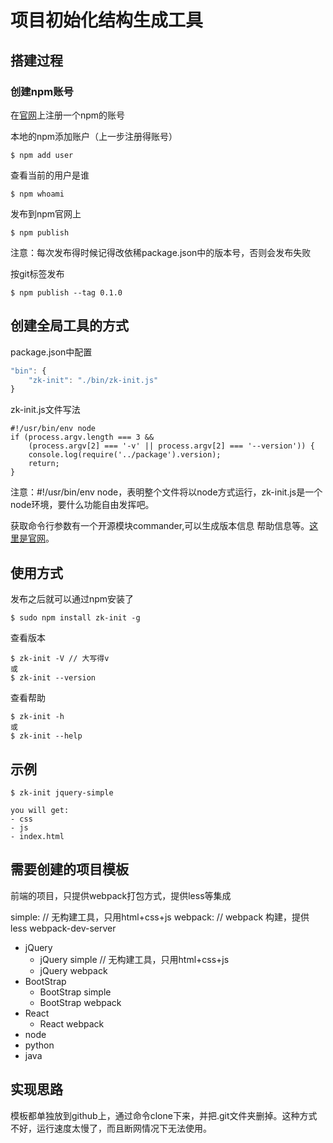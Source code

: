 # 项目初始化结构生成工具

## 搭建过程 

### 创建npm账号
在[官网](https://www.npmjs.com)上注册一个npm的账号

本地的npm添加账户（上一步注册得账号）
```
$ npm add user
```
查看当前的用户是谁
```
$ npm whoami
```

发布到npm官网上
```
$ npm publish
```
注意：每次发布得时候记得改依稀package.json中的版本号，否则会发布失败

按git标签发布
```
$ npm publish --tag 0.1.0
```

## 创建全局工具的方式
package.json中配置
```javascript
"bin": {
    "zk-init": "./bin/zk-init.js"
}

```
zk-init.js文件写法

```
#!/usr/bin/env node
if (process.argv.length === 3 &&
    (process.argv[2] === '-v' || process.argv[2] === '--version')) {
    console.log(require('../package').version);
    return;
}
```
注意：#!/usr/bin/env node，表明整个文件将以node方式运行，zk-init.js是一个node环境，要什么功能自由发挥吧。

获取命令行参数有一个开源模块commander,可以生成版本信息 帮助信息等。[这里是官网](https://www.npmjs.com/package/commander)。

## 使用方式
发布之后就可以通过npm安装了
```
$ sudo npm install zk-init -g
```
查看版本
```
$ zk-init -V // 大写得v
或
$ zk-init --version
```
查看帮助
```
$ zk-init -h
或
$ zk-init --help
```

## 示例
```
$ zk-init jquery-simple

you will get:
- css
- js
- index.html

```
## 需要创建的项目模板
前端的项目，只提供webpack打包方式，提供less等集成

simple: // 无构建工具，只用html+css+js
webpack: // webpack 构建，提供less webpack-dev-server 

- jQuery
    - jQuery simple // 无构建工具，只用html+css+js
    - jQuery webpack
- BootStrap
    - BootStrap simple
    - BootStrap webpack
- React 
    - React webpack
- node 
- python 
- java 

## 实现思路
模板都单独放到github上，通过命令clone下来，并把.git文件夹删掉。这种方式不好，运行速度太慢了，而且断网情况下无法使用。
